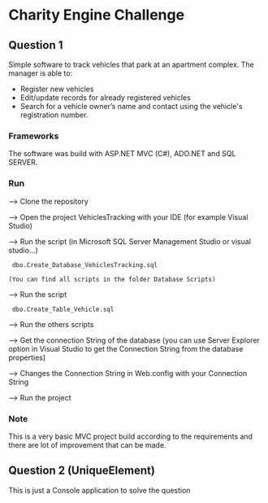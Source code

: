 # Charity Engine Challenge

## Question 1

Simple software to track vehicles that park at an apartment complex.
The manager is able to: 
  - Register new vehicles 
  - Edit/update records for already registered vehicles 
  - Search for a vehicle owner’s name and contact using the vehicle's registration number. 

### Frameworks
 
The software was build with ASP.NET MVC (C#), ADO.NET and SQL SERVER.
 
### Run 

 --> Clone the repository

 --> Open the project VehiclesTracking with your IDE (for example Visual Studio)

 --> Run the script (in Microsoft SQL Server Management Studio or visual studio...)

     dbo.Create_Database_VehiclesTracking.sql 
 
    (You can find all scripts in the folder Database Scripts) 

 --> Run the script 

     dbo.Create_Table_Vehicle.sql

 --> Run the others scripts

 -->  Get the connection String of the database
     (you can use Server Explorer option  in Visual Studio to get the Connection String from the database properties)

 --> Changes the Connection String  in Web.config with your Connection String

 --> Run the project

### Note

This is a very basic MVC project build according to the requirements and there are lot of improvement that can be made.

## Question 2 (UniqueElement)

This is just a Console application to solve the question

